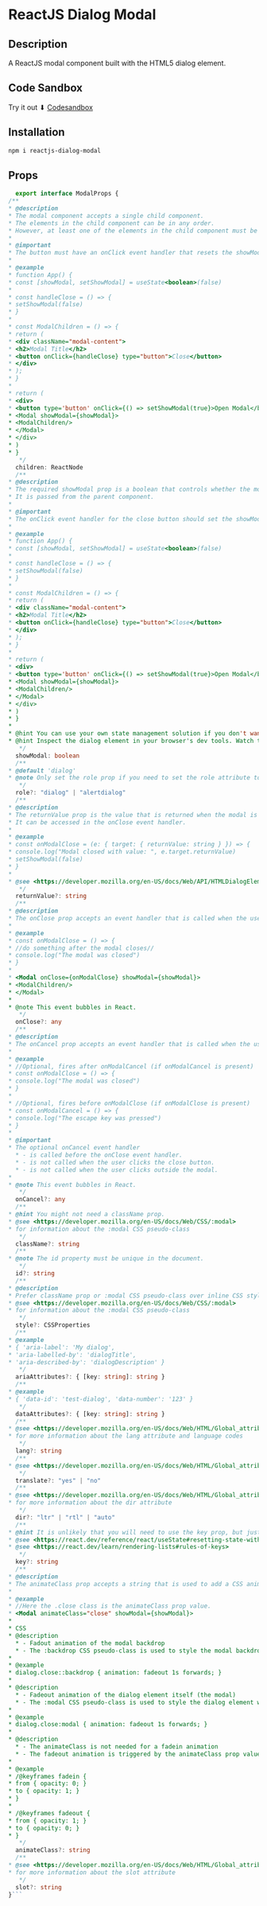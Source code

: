 # ReactJS Dialog Modal

## Description

A ReactJS modal component built with the HTML5 dialog element.

## Code Sandbox

Try it out ⬇
[Codesandbox](https://codesandbox.io/p/github/htaylor91/reactjs-dialog-modal-sandbox/master?layout=%257B%2522sidebarPanel%2522%253A%2522EXPLORER%2522%252C%2522rootPanelGroup%2522%253A%257B%2522direction%2522%253A%2522horizontal%2522%252C%2522type%2522%253A%2522PANEL_GROUP%2522%252C%2522id%2522%253A%2522ROOT_LAYOUT%2522%252C%2522panels%2522%253A%255B%257B%2522type%2522%253A%2522PANEL_GROUP%2522%252C%2522direction%2522%253A%2522horizontal%2522%252C%2522id%2522%253A%2522EDITOR%2522%252C%2522panels%2522%253A%255B%257B%2522type%2522%253A%2522PANEL%2522%252C%2522panelType%2522%253A%2522TABS%2522%252C%2522id%2522%253A%2522clir0x7e4000b356prze2hix8%2522%257D%255D%252C%2522sizes%2522%253A%255B100%255D%257D%252C%257B%2522type%2522%253A%2522PANEL_GROUP%2522%252C%2522direction%2522%253A%2522horizontal%2522%252C%2522id%2522%253A%2522DEVTOOLS%2522%252C%2522panels%2522%253A%255B%257B%2522type%2522%253A%2522PANEL%2522%252C%2522panelType%2522%253A%2522TABS%2522%252C%2522id%2522%253A%2522clir0x7e4000d356pey2daawr%2522%257D%255D%252C%2522sizes%2522%253A%255B100%255D%257D%255D%252C%2522sizes%2522%253A%255B50%252C50%255D%257D%252C%2522tabbedPanels%2522%253A%257B%2522clir0x7e4000b356prze2hix8%2522%253A%257B%2522tabs%2522%253A%255B%257B%2522id%2522%253A%2522clir0x7e4000a356p0nxp5237%2522%252C%2522mode%2522%253A%2522permanent%2522%252C%2522type%2522%253A%2522FILE%2522%252C%2522filepath%2522%253A%2522%252FREADME.md%2522%257D%255D%252C%2522id%2522%253A%2522clir0x7e4000b356prze2hix8%2522%252C%2522activeTabId%2522%253A%2522clir0x7e4000a356p0nxp5237%2522%257D%252C%2522clir0x7e4000d356pey2daawr%2522%253A%257B%2522id%2522%253A%2522clir0x7e4000d356pey2daawr%2522%252C%2522activeTabId%2522%253A%2522clir0xcnx00d5356pzbeke2vu%2522%252C%2522tabs%2522%253A%255B%257B%2522type%2522%253A%2522TASK_LOG%2522%252C%2522taskId%2522%253A%2522dev%2522%252C%2522id%2522%253A%2522clir0xbci007s356pcxglvq25%2522%252C%2522mode%2522%253A%2522permanent%2522%257D%252C%257B%2522type%2522%253A%2522TASK_PORT%2522%252C%2522taskId%2522%253A%2522dev%2522%252C%2522port%2522%253A5173%252C%2522id%2522%253A%2522clir0xcnx00d5356pzbeke2vu%2522%252C%2522mode%2522%253A%2522permanent%2522%252C%2522path%2522%253A%2522%252F%2522%257D%255D%257D%257D%252C%2522showDevtools%2522%253Atrue%252C%2522showSidebar%2522%253Atrue%252C%2522sidebarPanelSize%2522%253A15%257D)

## Installation

```bash
npm i reactjs-dialog-modal
```

## Props

```ts
  export interface ModalProps {
/**
* @description
* The modal component accepts a single child component.
* The elements in the child component can be in any order.
* However, at least one of the elements in the child component must be a button to close the modal.
*
* @important
* The button must have an onClick event handler that resets the showModal state to its initial state.
*
* @example
* function App() {
* const [showModal, setShowModal] = useState<boolean>(false)
*
* const handleClose = () => {
* setShowModal(false)
* }
*
* const ModalChildren = () => {
* return (
* <div className="modal-content">
* <h2>Modal Title</h2>
* <button onClick={handleClose} type="button">Close</button>
* </div>
* );
* }
*
* return (
* <div>
* <button type='button' onClick={() => setShowModal(true}>Open Modal</button>
* <Modal showModal={showModal}>
* <ModalChildren/>
* </Modal>
* </div>
* )
* }
   */
  children: ReactNode
  /**
* @description
* The required showModal prop is a boolean that controls whether the modal is visible or not.
* It is passed from the parent component.
*
* @important
* The onClick event handler for the close button should set the showModal state to its initial state.
*
* @example
* function App() {
* const [showModal, setShowModal] = useState<boolean>(false)
*
* const handleClose = () => {
* setShowModal(false)
* }
*
* const ModalChildren = () => {
* return (
* <div className="modal-content">
* <h2>Modal Title</h2>
* <button onClick={handleClose} type="button">Close</button>
* </div>
* );
* }
*
* return (
* <div>
* <button type='button' onClick={() => setShowModal(true}>Open Modal</button>
* <Modal showModal={showModal}>
* <ModalChildren/>
* </Modal>
* </div>
* )
* }
*
* @hint You can use your own state management solution if you don't want to use React's built-in useState hook.
* @hint Inspect the dialog element in your browser's dev tools. Watch the open attribute change as you open and close the modal.
   */
  showModal: boolean
  /**
* @default 'dialog'
* @note Only set the role prop if you need to set the role attribute to 'alertdialog'
   */
  role?: "dialog" | "alertdialog"
  /**
* @description
* The returnValue prop is the value that is returned when the modal is closed.
* It can be accessed in the onClose event handler.
*
* @example
* const onModalClose = (e: { target: { returnValue: string } }) => {
* console.log("Modal closed with value: ", e.target.returnValue)
* setShowModal(false)
* }
*
* @see <https://developer.mozilla.org/en-US/docs/Web/API/HTMLDialogElement/returnValue>
   */
  returnValue?: string
  /**
* @description
* The onClose prop accepts an event handler that is called when the user closes the modal.
*
* @example
* const onModalClose = () => {
* //do something after the modal closes//
* console.log("The modal was closed")
* }
*
* <Modal onClose={onModalClose} showModal={showModal}>
* <ModalChildren/>
* </Modal>
*
* @note This event bubbles in React.
   */
  onClose?: any
  /**
* @description
* The onCancel prop accepts an event handler that is called when the user dismisses the modal with the ESC (escape) key.
*
* @example
* //Optional, fires after onModalCancel (if onModalCancel is present)
* const onModalClose = () => {
* console.log("The modal was closed")
* }
*
* //Optional, fires before onModalClose (if onModalClose is present)
* const onModalCancel = () => {
* console.log("The escape key was pressed")
* }
*
* @important
* The optional onCancel event handler
  * - is called before the onClose event handler.
  * - is not called when the user clicks the close button.
  * - is not called when the user clicks outside the modal.
*
* @note This event bubbles in React.
   */
  onCancel?: any
  /**
* @hint You might not need a className prop.
* @see <https://developer.mozilla.org/en-US/docs/Web/CSS/:modal>
* for information about the :modal CSS pseudo-class
   */
  className?: string
  /**
* @note The id property must be unique in the document.
   */
  id?: string
  /**
* @description
* Prefer className prop or :modal CSS pseudo-class over inline CSS styles
* @see <https://developer.mozilla.org/en-US/docs/Web/CSS/:modal>
* for information about the :modal CSS pseudo-class
   */
  style?: CSSProperties
  /**
* @example
* { 'aria-label': 'My dialog',
* 'aria-labelled-by': 'dialogTitle',
* 'aria-described-by': 'dialogDescription' }
   */
  ariaAttributes?: { [key: string]: string }
  /**
* @example
* { 'data-id': 'test-dialog', 'data-number': '123' }
   */
  dataAttributes?: { [key: string]: string }
  /**
* @see <https://developer.mozilla.org/en-US/docs/Web/HTML/Global_attributes/lang>
* for more information about the lang attribute and language codes
   */
  lang?: string
  /**
* @see <https://developer.mozilla.org/en-US/docs/Web/HTML/Global_attributes/translate>
   */
  translate?: "yes" | "no"
  /**
* @see <https://developer.mozilla.org/en-US/docs/Web/HTML/Global_attributes/dir>
* for more information about the dir attribute
   */
  dir?: "ltr" | "rtl" | "auto"
  /**
* @hint It is unlikely that you will need to use the key prop, but just in case...
* @see <https://react.dev/reference/react/useState#resetting-state-with-a-key>
* @see <https://react.dev/learn/rendering-lists#rules-of-keys>
   */
  key?: string
  /**
* @description
* The animateClass prop accepts a string that is used to add a CSS animation class to the dialog element.
*
* @example
* //Here the .close class is the animateClass prop value.
* <Modal animateClass="close" showModal={showModal}>
*
* CSS
* @description
  * - Fadout animation of the modal backdrop
  * - The :backdrop CSS pseudo-class is used to style the modal backdrop
*
* @example
* dialog.close::backdrop { animation: fadeout 1s forwards; }
*
* @description
  * - Fadeout animation of the dialog element itself (the modal)
  * - The :modal CSS pseudo-class is used to style the dialog element while it is open (showing)
*
* @example
* dialog.close:modal { animation: fadeout 1s forwards; }
*
* @description
  * - The animateClass is not needed for a fadein animation
  * - The fadeout animation is triggered by the animateClass prop value (in this case, "close")
*
* @example
* /@keyframes fadein {
* from { opacity: 0; }
* to { opacity: 1; }
* }
*
* /@keyframes fadeout {
* from { opacity: 1; }
* to { opacity: 0; }
* }
   */
  animateClass?: string
  /**
* @see <https://developer.mozilla.org/en-US/docs/Web/HTML/Global_attributes/slot>
* for more information about the slot attribute
   */
  slot?: string
}```
